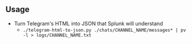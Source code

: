 

## Usage

- Turn Telegram's HTML into JSON that Splunk will understand
   - `./telegram-html-to-json.py ./chats/CHANNEL_NAME/messages* | pv -l > logs/CHANNEL_NAME.txt`

